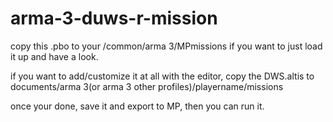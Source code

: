 # arma-3-duws-r-mission

copy this .pbo to your /common/arma 3/MPmissions if you want to just load it up and have a look.

if you want to add/customize it at all with the editor, copy the DWS.altis to documents/arma 3(or arma 3 other profiles)/playername/missions

once your done, save it and export to MP, then you can run it.
